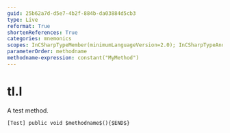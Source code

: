 ```yaml
---
guid: 25b62a7d-d5e7-4b2f-884b-da03884d5cb3
type: Live
reformat: True
shortenReferences: True
categories: mnemonics
scopes: InCSharpTypeMember(minimumLanguageVersion=2.0); InCSharpTypeAndNamespace(minimumLanguageVersion=2.0)
parameterOrder: methodname
methodname-expression: constant("MyMethod")
---
```


# tl.l

A test method.

```
[Test] public void $methodname$(){$END$}
```
